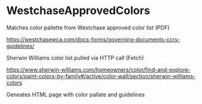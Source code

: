 # WestchaseApprovedColors

Matches color pallette from Westchase approved color list (PDF)

https://westchasewca.com/docs-forms/governing-documents-ccrs-guidelines/

Sherwin Williams color list pulled via HTTP call (Fetch)

https://www.sherwin-williams.com/homeowners/color/find-and-explore-colors/paint-colors-by-family#/active/color-wall/section/sherwin-williams-colors

Geneates HTML page with color pallate and guidelines
